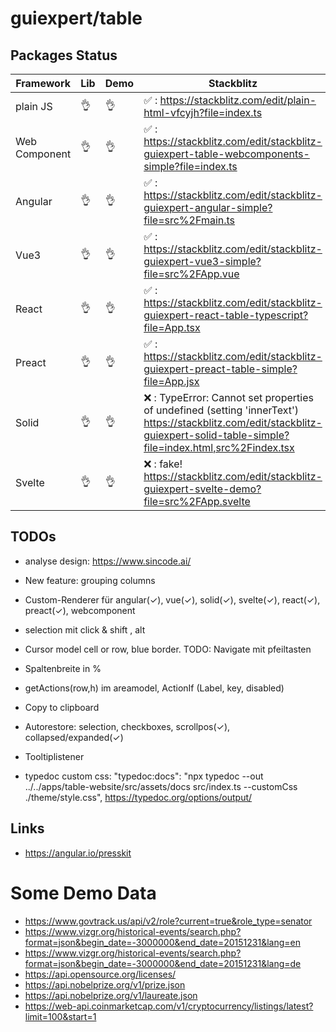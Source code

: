 # guiexpert/table

## Packages Status

| Framework     | Lib | Demo | Stackblitz                                                                                                                                                                                         |
|---------------|-----|------|----------------------------------------------------------------------------------------------------------------------------------------------------------------------------------------------------|
| plain JS      | 👌  | 👌   | ✅ : https://stackblitz.com/edit/plain-html-vfcyjh?file=index.ts                                                                                                                                    |
| Web Component | 👌  | 👌   | ✅ : https://stackblitz.com/edit/stackblitz-guiexpert-table-webcomponents-simple?file=index.ts                                                                                                                                                                                              |
| Angular       | 👌  | 👌   | ✅ : https://stackblitz.com/edit/stackblitz-guiexpert-angular-simple?file=src%2Fmain.ts                                                                                                             |
| Vue3          | 👌  | 👌   | ✅ : https://stackblitz.com/edit/stackblitz-guiexpert-vue3-simple?file=src%2FApp.vue                                                                                                                |
| React         | 👌  | 👌   | ✅ : https://stackblitz.com/edit/stackblitz-guiexpert-react-table-typescript?file=App.tsx                                                                                                           |
| Preact        | 👌  | 👌   | ✅ : https://stackblitz.com/edit/stackblitz-guiexpert-preact-table-simple?file=App.jsx                                                                                                              |
| Solid         | 👌  | 👌   | ❌ : TypeError: Cannot set properties of undefined (setting 'innerText')  <br/>https://stackblitz.com/edit/stackblitz-guiexpert-solid-table-simple?file=index.html,src%2Findex.tsx |
| Svelte        | 👌  | 👌   | ❌ : fake!  https://stackblitz.com/edit/stackblitz-guiexpert-svelte-demo?file=src%2FApp.svelte                                                                                                      |




## TODOs
- analyse design: https://www.sincode.ai/
- New feature: grouping columns
- Custom-Renderer für angular(✓), vue(✓), solid(✓), svelte(✓), react(✓), preact(✓), webcomponent

- selection mit click & shift , alt
- Cursor model cell or row, blue border. TODO: Navigate mit pfeiltasten
- Spaltenbreite in %

- getActions(row,h) im areamodel, ActionIf (Label, key, disabled)
- Copy to clipboard
- Autorestore: selection, checkboxes, scrollpos(✓), collapsed/expanded(✓)
- Tooltiplistener
- typedoc custom css: "typedoc:docs": "npx typedoc --out ../../apps/table-website/src/assets/docs src/index.ts --customCss ./theme/style.css",
  https://typedoc.org/options/output/

  
## Links

- https://angular.io/presskit

# Some Demo Data

- https://www.govtrack.us/api/v2/role?current=true&role_type=senator
- https://www.vizgr.org/historical-events/search.php?format=json&begin_date=-3000000&end_date=20151231&lang=en
- https://www.vizgr.org/historical-events/search.php?format=json&begin_date=-3000000&end_date=20151231&lang=de
- https://api.opensource.org/licenses/
- https://api.nobelprize.org/v1/prize.json
- https://api.nobelprize.org/v1/laureate.json
- https://web-api.coinmarketcap.com/v1/cryptocurrency/listings/latest?limit=100&start=1



[//]: # (https://gridjs.io/docs/philosophy)
[//]: # (https://handsontable.com/)
[//]: # (https://fancygrid.com/)
[//]: # (https://www.ag-grid.com/)
[//]: # (https://flatlogic.com/blog/top-19-remarkable-javascript-table-libraries-and-plugins/)
[//]: # (https://datatables.net/)